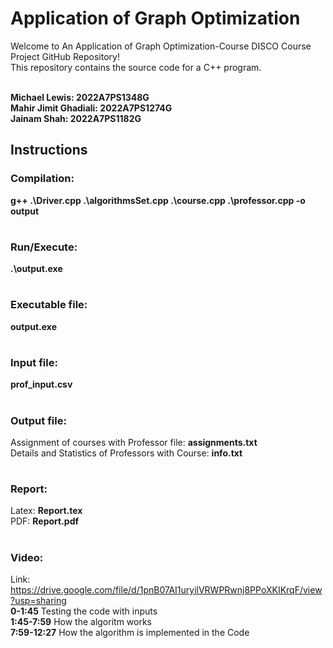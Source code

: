 # Application of Graph Optimization

Welcome to An Application of Graph Optimization-Course DISCO Course Project GitHub Repository!<br> This repository contains the source code for a C++ program. <br><br>


**Michael Lewis: 2022A7PS1348G**<br>
**Mahir Jimit Ghadiali: 2022A7PS1274G**<br>
**Jainam Shah: 2022A7PS1182G**<br>


## Instructions 

### Compilation:
**g++ .\Driver.cpp .\algorithmsSet.cpp .\course.cpp .\professor.cpp -o output**
#
### Run/Execute:   
**.\output.exe**
#
### Executable file: 
**output.exe**
#
### Input file:  
**prof_input.csv**
#

### Output file: 
Assignment of courses with Professor file: **assignments.txt**<br>
Details and Statistics of Professors with Course:  **info.txt**<br>
#

### Report: 
Latex: **Report.tex**<br>
PDF: **Report.pdf**
#
### Video: <br>
Link:  https://drive.google.com/file/d/1pnB07AI1uryilVRWPRwnj8PPoXKIKrqF/view?usp=sharing <br>
**0-1:45** Testing the code with inputs<br>
**1:45-7:59** How the algoritm works<br>
**7:59-12:27** How the algorithm is implemented in the Code<br>
#
